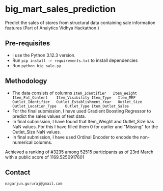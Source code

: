 # big_mart_sales_prediction
Predict the sales of stores from structural data containing sale information features (Part of Analytics Vidhya Hackathon.)

## Pre-requisites
- I use the Python 3.12.3 version.
- Run ```pip install -r requirements.txt``` to install dependencies
- Run ```python big_sale.py```

## Methodology
- The data consists of columns ```Item_Identifier	Item_Weight	Item_Fat_Content	Item_Visibility	Item_Type	Item_MRP	Outlet_Identifier	Outlet_Establishment_Year	Outlet_Size	Outlet_Location_Type	Outlet_Type	Item_Outlet_Sales```
- For the final submission, I have used Gradient Boosting Regressor to predict the sales values of test data.
- In final submission, I have found that Item_Weight and Outlet_Size has NaN values. For this I have filled them 0 for earlier and "Missing" for the Outlet_Size NaN values.
- In final submission, I have used Ordinal Encoder to encode the non-numerical columns.

Achieved a ranking of #3235 among 52515 participants as of 23rd March with a public score of 1169.5250917601

## Contact
```nagarjun.gururaj@gmail.com```
